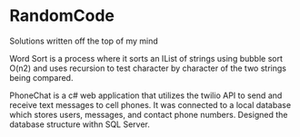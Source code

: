 # RandomCode
Solutions written off the top of my mind

Word Sort is a process where it sorts an IList of strings using bubble sort O(n2) and uses recursion to test character by character of the two strings being compared.


PhoneChat is a c# web application that utilizes the twilio API to send and receive text messages to cell phones. It was connected to a local database which stores users, messages, and contact phone numbers. Designed the database structure withn SQL Server. 
